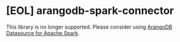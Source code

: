 # [EOL] arangodb-spark-connector

This library is no longer supported. Please consider using [ArangoDB Datasource for Apache Spark](https://github.com/arangodb/arangodb-spark-datasource).
